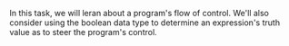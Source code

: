 In this task, we will leran about a program's flow of control. We'll also consider using the boolean data type to determine an expression's truth value as to steer the program's control.
